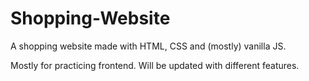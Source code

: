 # Shopping-Website
A shopping website made with HTML, CSS and (mostly) vanilla JS.

Mostly for practicing frontend.
Will be updated with different features.
